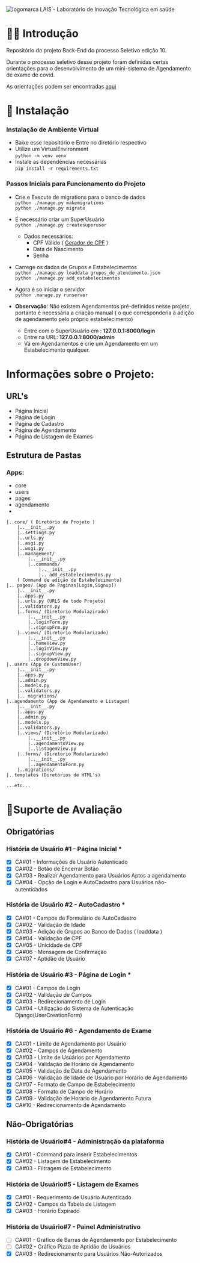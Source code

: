 ![logomarca LAIS - Laboratório de Inovação Tecnológica em saúde](https://regulacao.lais.ufrn.br/static/assets/images/lais-topbar.png)

# 👋🏽 Introdução
 Repositório do projeto Back-End do processo Seletivo edição 10.

Durante o processo seletivo desse projeto foram definidas certas orientações para o desenvolvimento de um mini-sistema de Agendamento de exame de covid.

As orientações podem ser encontradas [aqui](https://lais.huol.ufrn.br/wp-content/uploads/2022/03/Edital-10_2022-Orientacoes-para-a-Fase-2.pdf)
# 🔧 Instalação
### Instalação de Ambiente Virtual
- Baixe esse repositório e Entre no diretório respectivo
- Utilize um VirtualEnvironment<br>
`python -m venv venv`
- Instale as dependências necessárias<br>
`pip install -r requirements.txt`

### Passos Iniciais para Funcionamento do Projeto
 - Crie e Execute de migrations para o banco de dados<br>
`python ./manage.py makemigrations`<br>
`python ./manage.py migrate`

- É necessário criar um SuperUsuário<br>
`python ./manage.py createsuperuser`
	- Dados necessários:
		- CPF Válido ( [Gerador de CPF](https://www.4devs.com.br/gerador_de_cpf) )
		- Data de Nascimento
		- Senha
- Carrege os dados de Grupos e Estabelecimentos<br>
`python ./manage.py loaddata grupos_de_atendimento.json`<br>
`python ./manage.py add_estabelecimentos`
- Agora é so iniciar o servidor<br>
	`python .manage.py runserver`

- **Observação**: Não existem Agendamentos pré-definidos nesse projeto, portanto é necessária a criação manual ( o que corresponderia à adição de agendamento pelo próprio estabelecimento)
	- Entre com o SuperUsuário em : **127.0.0.1:8000/login**
	- Entre na URL: **127.0.0.1:8000/admin**
	- Vá em Agendamentos e crie um Agendamento em um Estabelecimento qualquer.
	

# Informações sobre o Projeto:
## URL's
- Página Inicial
- Página de Login
- Página de Cadastro
- Página de Agendamento
- Página de Listagem de Exames
## Estrutura de Pastas
### Apps:
- core
- users
- pages
- agendamento
- 

	|..core/ ( Diretório de Projeto )
		|..__init__.py
		|..settings.py
		|..urls.py
		|..asgi.py
		|..wsgi.py
		|..management/
			|..__init__.py
			|..commands/
				|..__init__.py
				|.. add_estabelecimentos.py
		( Command de adição de Estabelecimento)
	|.. pages/ (App de Paginas[Login,Signup])
		|..__init__.py
		|..apps.py
		|..urls.py (URLS de todo Projeto)
		|..validators.py
		|..forms/ (Diretorio Modulazirado)
			|..__init__.py
			|..loginForm.py
			|..signupFrm.py
		|..views/ (Diretório Modularizado)
			|..__init__.py
			|..homeView.py
			|..loginView.py
			|..signupView.py
			|..dropdownView.py
	|..users (App de CustomUser)
		|..__init__.py
		|..apps.py
		|..admin.py
		|..models.py
		|..validators.py
		|.. migrations/
	|..agendamento (App de Agendamento e Listagem)
		|..__init__.py
		|..apps.py
		|..admin.py
		|..models.py
		|..validators.py
		|..views/ (Diretório Modularizado)
			|..__init__.py
			|..agendamentoView.py
			|..listagemView.py
		|..forms/ (Diretorio Modularizado)
			|..__init__.py
			|..agendamentoForm.py
		|..migrations/
	|..templates (Diretórios de HTML's)
	
	...etc...
		
		


# 🧾Suporte de Avaliação

## Obrigatórias
### História de Usuário #1 - Página Inicial *

 - [x] CA#01 - Informações de Usuário Autenticado
 - [x] CA#02 - Botão de Encerrar Botão
 - [x] CA#03 - Realizar Agendamento para Usuários Aptos a agendamento
 - [x] CA#04 - Opção de Login e AutoCadastro para Usuários não-autenticados
### História de Usuário #2 - AutoCadastro *
 - [x] CA#01 - Campos de Formulário de AutoCadastro
 - [x] CA#02 - Validação de Idade
 - [x] CA#03 - Adição de Grupos ao Banco de Dados ( loaddata )
 - [x] CA#04 - Validação de CPF
 - [x] CA#05 - Unicidade de CPF
 - [x] CA#06 - Mensagem de Confirmação
 - [x] CA#07 - Aptidão de Usuário
### História de Usuário #3 - Página de Login *
 - [x] CA#01 - Campos de Login
 - [x] CA#02 - Validação de Campos
 - [x] CA#03 - Redirecionamento de Login
 - [x] CA#04 - Utilização do Sistema de Autenticação Django(UserCreationForm)

### História de Usuário #6 - Agendamento de Exame
 - [x] CA#01 - Limite de Agendamento por Usuário
 - [x] CA#02 - Campos de Agendamento
 - [x] CA#03 - Limite de Usuários por Agendamento
 - [x] CA#04 - Validação de Horário de Agendamento
 - [x] CA#05 - Validação de Data de Agendamento
 - [x] CA#06 - Validação de Idade de Usuário por Horário de Agendamento
 - [x] CA#07 - Formato de Campo de Estabelecimento
 - [x] CA#08 - Formato de Campo de Horário
 - [x] CA#09 - Validação de Horário de Agendamento Futura
 - [x] CA#10 - Redirecionamento de Agendamento

## Não-Obrigatórias
### História de Usuário#4 - Administração da plataforma

 - [x] CA#01 -   Command para inserir Estabelecimentos
 - [x] CA#02 - Listagem de Estabelecimento
 - [x] CA#03 - Filtragem de Estabelecimento

### História de Usuário#5 - Listagem de Exames
 - [x] CA#01 - Requerimento de Usuário Autenticado
 - [x] CA#02 - Campos da Tabela de Listagem
 - [x] CA#03 - Horário Expirado
### História de Usuário#7 - Painel Administrativo
- [ ] CA#01 - Gráfico de Barras de Agendamento por Estabelecimento
 - [ ] CA#02 - Gráfico Pizza de Aptidão de Usuários
 - [x] CA#03 - Redirecionamento para Usuários Não-Autorizados
